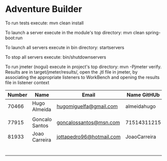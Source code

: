 # Adventure Builder

To run tests execute: mvn clean install

To launch a server execute in the module's top directory: mvn clean spring-boot:run

To launch all servers execute in bin directory: startservers

To stop all servers execute: bin/shutdownservers

To run jmeter (nogui) execute in project's top directory: mvn -Pjmeter verify. Results are in target/jmeter/results/, open the .jtl file in jmeter, by associating the appropriate listeners to WorkBench and opening the results file in listener context


|   Number   |          Name           |            Email        |   Name GitHUb  | Module(s) |
| ---------- | ----------------------- | ----------------------- | ---------------| --------- |
|    70466   |   Hugo Almeida          |  hugomiguelfa@gmail.com | almeidahugo    | 100Reads  |
|            |                         |                         |                |           |
|    77915   |   Goncalo Santos        |  goncalossantos@msn.com | 71514311215    | 30Writes  |
|    81933   |   Joao Carreira         | jottapedro96@hotmail.com| JoaoCarreira   | 30Writes  |
|            |                         |                         |                |           |
|            |                         |                         |                |           |
|            |                         |                         |                |           |
|            |                         |                         |                |           |
|            |                         |                         |                |           |
|            |                         |                         |                |           |
 
